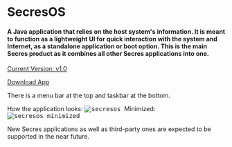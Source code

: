 # SecresOS
#### A Java application that relies on the host system's information. It is meant to function as a lightweight UI for quick interaction with the system and Internet, as a standalone application or boot option. This is the main Secres product as it combines all other Secres applications into one.

[Current Version: v1.0](https://github.com/PranavAmarnath/SecresOS/releases/tag/v1.0)<p>
[Download App](https://github.com/PranavAmarnath/SecresOS/releases/download/v1.0/secresos-1.0-SNAPSHOT.jar)

There is a menu bar at the top and taskbar at the bottom.

How the application looks:
<kbd>
    ![secresos](https://user-images.githubusercontent.com/64337291/116771258-c06ba700-a9fe-11eb-995c-eccd3edbe06a.png)
</kbd>
Minimized:
<kbd>
    ![secresos_minimized](https://user-images.githubusercontent.com/64337291/116771302-1a6c6c80-a9ff-11eb-8770-a88a44e09174.png)
</kbd>

New Secres applications as well as third-party ones are expected to be supported in the near future.
